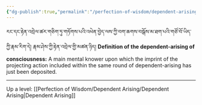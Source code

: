 ```yaml
---
{"dg-publish":true,"permalink":"/perfection-of-wisdom/dependent-arising/consciousness/"}
---
```


རང་དང་རྟེན་འབྲེལ་ཚར་གཅིག་ཏུ་གཏོགས་པའི་འཕེན་བྱེད་ལས་ཀྱི་བག་ཆགས་བསྒོས་མ་ཐག་པའི་གཙོ་བོ་ཡིད་ཀྱི་རྣམ་རིག་དེ། རྣམ་ཤེས་ཀྱི་རྟེན་འབྲེལ་གྱི་མཚན་ཉིད།
**Definition of the dependent-arising of consciousness:**
A main mental knower upon which the imprint of the projecting action included within the same round of dependent-arising has just been deposited.

---
Up a level: [[Perfection of Wisdom/Dependent Arising/Dependent Arising\|Dependent Arising]]